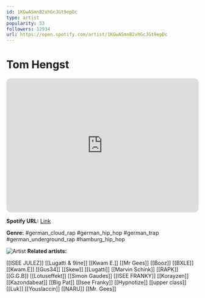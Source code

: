 ```yaml
---
id: 1KGwASmnB2xhGcJGt9epDc
type: artist
popularity: 53
followers: 12934
url: https://open.spotify.com/artist/1KGwASmnB2xhGcJGt9epDc
---
```

# Tom Hengst

<iframe style="border-radius:12px" src="https://open.spotify.com/embed/artist/1KGwASmnB2xhGcJGt9epDc" width="100%" height="352" frameBorder="0" allowfullscreen="" allow="autoplay; clipboard-write; encrypted-media; fullscreen; picture-in-picture" loading="lazy"></iframe>

**Spotify URL:** [Link](https://open.spotify.com/artist/1KGwASmnB2xhGcJGt9epDc)

**Genre:**  #german_cloud_rap #german_hip_hop #german_trap #german_underground_rap #hamburg_hip_hop

![Artist](https://i.scdn.co/image/ab6761610000e5ebe3dd1760a5d60ccdb1fbdb03)
**Related artists:**

[[ISEE JULEZ]]
[[Lugatti & 9ine]]
[[Kwam E.]]
[[Mr Gees]]
[[Booz]]
[[BXLE]]
[[Kwam.E]]
[[Gus34]]
[[Skew]]
[[Lugatti]]
[[Marvin Schink]]
[[RAPK]]
[[G.G.B]]
[[Lotuseffekt]]
[[Simon Gaudes]]
[[ISEE FRANKY]]
[[Korayzen]]
[[Kazondabeat]]
[[Big Pat]]
[[Isee Franky]]
[[Hypnotize]]
[[upper class]]
[[Luk]]
[[Youslaccin]]
[[NARU]]
[[Mr. Gees]]
